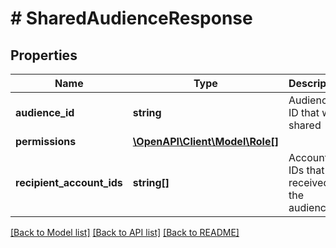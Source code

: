 # # SharedAudienceResponse

## Properties

Name | Type | Description | Notes
------------ | ------------- | ------------- | -------------
**audience_id** | **string** | Audience ID that was shared | [optional]
**permissions** | [**\OpenAPI\Client\Model\Role[]**](Role.md) |  | [optional]
**recipient_account_ids** | **string[]** | Account IDs that received the audience | [optional]

[[Back to Model list]](../../README.md#models) [[Back to API list]](../../README.md#endpoints) [[Back to README]](../../README.md)
